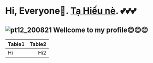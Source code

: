 # Hi, Everyone🐾. **[Tạ Hiếu nè](https://www.facebook.com/TaHieu2709/).** 💕💕💕

  

## ![pt12_200821](https://user-images.githubusercontent.com/71754731/130457643-6de59841-7ad6-463c-b62c-fbcb1b87aa6f.png) Wellcome to my profile😊😊😊

| Table1 | Table2 |
| :---   |    ---:|
|Hi|Hi2|
